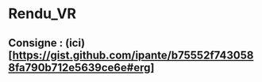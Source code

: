 # Rendu_VR

## Consigne : (ici) [https://gist.github.com/ipante/b75552f7430588fa790b712e5639ce6e#erg]
